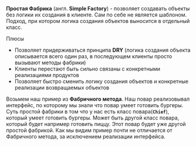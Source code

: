 **Простая Фабрика** (англ. **Simple Factory**) - позволяет создавать объекты без логики их создания в клиенте.
Сам по себе не является шаблоном. Подход, при котором логика создания объектов выносится в отдельный класс.

Плюсы
* Позволяет придерживаться принципа **DRY** (логика создания объекта описывается всего один раз, в последующем клиенты просто вызывают методы фабрики)
* Клиенты перестают быть сильно связаны с конкретными реализациями продуктов
* Позволяет быстро сменить логику создания объектов и конкретные реализации возвращаемых объектов

Возьмем наш пример из **Фабричного метода**. Наш повар реализовывал интерфейс, по которому мы знали что повар умеет готовить бургеры.
Суть простой фабрики в том что у нас есть класс повара(**`Chief`**), который умеет готовить бургеры.
Может быть другой класс повара, который будет например готовить пиццу. Этот повар будет уже другой простой фабрикой.
Как мы видим пример почти не отличается от Фабричного метода, за исключением реализации интерфейса.